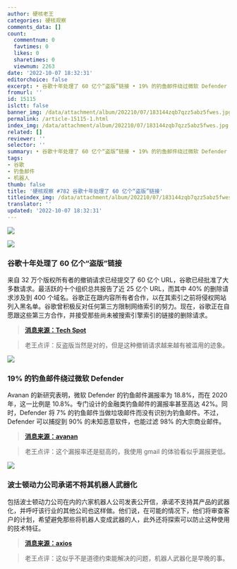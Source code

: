 ```yaml
---
author: 硬核老王
categories: 硬核观察
comments_data: []
count:
  commentnum: 0
  favtimes: 0
  likes: 0
  sharetimes: 0
  viewnum: 2263
date: '2022-10-07 18:32:31'
editorchoice: false
excerpt: • 谷歌十年处理了 60 亿个“盗版”链接 • 19% 的钓鱼邮件绕过微软 Defender • 波士顿动力公司承诺不将其机器人武器化
fromurl: ''
id: 15115
islctt: false
banner_img: /data/attachment/album/202210/07/183144zqb7qzz5abz5fwes.jpg
permalink: /article-15115-1.html
index_img: /data/attachment/album/202210/07/183144zqb7qzz5abz5fwes.jpg
related: []
reviewer: ''
selector: ''
summary: • 谷歌十年处理了 60 亿个“盗版”链接 • 19% 的钓鱼邮件绕过微软 Defender • 波士顿动力公司承诺不将其机器人武器化
tags:
- 谷歌
- 钓鱼邮件
- 机器人
thumb: false
title: '硬核观察 #782 谷歌十年处理了 60 亿个“盗版”链接'
titleindex_img: /data/attachment/album/202210/07/183144zqb7qzz5abz5fwes.jpg
translator: ''
updated: '2022-10-07 18:32:31'
---
```


![](/data/attachment/album/202210/07/183144zqb7qzz5abz5fwes.jpg)


![](/data/attachment/album/202210/07/183153g4xiochjxzirhodj.jpg)


### 谷歌十年处理了 60 亿个“盗版”链接


来自 32 万个版权所有者的撤销请求已经提交了 60 亿个 URL，谷歌已经批准了大多数请求。最活跃的十个组织总共报告了近 25 亿个 URL，而其中 40% 的删除请求涉及到 400 个域名。谷歌正在跟内容所有者合作，以在其索引之前将侵权网站列入黑名单。谷歌曾积极反对任何第三方限制网络索引的努力。现在，谷歌正在自愿跟这些第三方合作，并接受那些尚未被搜索引擎索引的链接的删除请求。



> 
> **[消息来源：Tech Spot](https://www.techspot.com/news/96215-google-delisted-six-billion-alleged-pirate-links-ten.html)**
> 
> 
> 



> 
> 老王点评：反盗版当然是对的，但是这种撤销请求越来越有被滥用的迹象。
> 
> 
> 


![](/data/attachment/album/202210/07/183203zl9w03qiqu7kzlb7.jpg)


### 19% 的钓鱼邮件绕过微软 Defender


Avanan 的新研究表明，微软 Defender 的钓鱼邮件漏报率为 18.8%，而在 2020 年，这一比例是 10.8%。专门设计的金融类钓鱼邮件的漏报率甚至高达 42%。同时，Defender 将 7% 的钓鱼邮件当做垃圾邮件而没有识别为钓鱼邮件。不过，Defender 可以捕捉到 90% 的未知恶意软件，也能过滤 98% 的大宗商业邮件。



> 
> **[消息来源：avanan](https://www.avanan.com/blog/evaluating-microsoft-and-other-email-security-services)**
> 
> 
> 



> 
> 老王点评：这个漏报率还是挺高的，我使用 gmail 的体验看似乎漏报更低。
> 
> 
> 


![](/data/attachment/album/202210/07/183216mkn6r4dfm6gcenks.jpg)


### 波士顿动力公司承诺不将其机器人武器化


包括波士顿动力公司在内的六家机器人公司发表公开信，承诺不支持其产品的武器化，并呼吁该行业的其他公司也这样做。他们说，在可能的情况下，他们将审查客户的计划，希望避免那些将机器人变成武器的人，此外还将探索可以防止这种使用的技术特征。



> 
> **[消息来源：axios](https://www.axios.com/2022/10/06/boston-dynamics-pledges-weaponize-robots)**
> 
> 
> 



> 
> 老王点评：这似乎不是道德约束能解决的问题，机器人武器化是早晚的事。
> 
> 
>